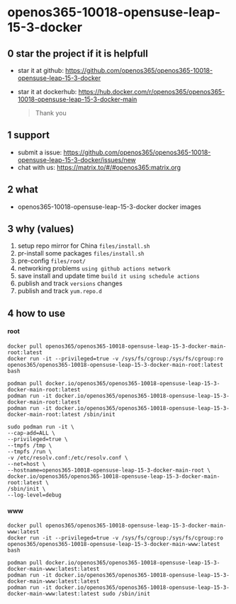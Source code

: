 # openos365-10018-opensuse-leap-15-3-docker

## 0 star the project if it is helpfull

* star it at github: https://github.com/openos365/openos365-10018-opensuse-leap-15-3-docker
* star it at dockerhub: https://hub.docker.com/r/openos365/openos365-10018-opensuse-leap-15-3-docker-main

  > Thank you

## 1 support

* submit a issue: https://github.com/openos365/openos365-10018-opensuse-leap-15-3-docker/issues/new
* chat with us: https://matrix.to/#/#openos365:matrix.org

## 2 what

* openos365-10018-opensuse-leap-15-3-docker docker images
  
## 3 why (values)

1. setup repo mirror for China `files/install.sh`
1. pr-install some packages `files/install.sh`
1. pre-config `files/root/`
1. networking problems `using github actions network`
1. save install and update time `build it using schedule actions`
1. publish and track `versions` changes
1. publish and track `yum.repo.d`

## 4 how to use

#### root
```
docker pull openos365/openos365-10018-opensuse-leap-15-3-docker-main-root:latest
docker run -it --privileged=true -v /sys/fs/cgroup:/sys/fs/cgroup:ro openos365/openos365-10018-opensuse-leap-15-3-docker-main-root:latest bash

podman pull docker.io/openos365/openos365-10018-opensuse-leap-15-3-docker-main-root:latest
podman run -it docker.io/openos365/openos365-10018-opensuse-leap-15-3-docker-main-root:latest
podman run -it docker.io/openos365/openos365-10018-opensuse-leap-15-3-docker-main-root:latest /sbin/init

sudo podman run -it \
--cap-add=ALL \
--privileged=true \
--tmpfs /tmp \
--tmpfs /run \
-v /etc/resolv.conf:/etc/resolv.conf \
--net=host \
--hostname=openos365-10018-opensuse-leap-15-3-docker-main-root \
docker.io/openos365/openos365-10018-opensuse-leap-15-3-docker-main-root:latest \
/sbin/init \
--log-level=debug

```
#### www

```
docker pull openos365/openos365-10018-opensuse-leap-15-3-docker-main-www:latest
docker run -it --privileged=true -v /sys/fs/cgroup:/sys/fs/cgroup:ro openos365/openos365-10018-opensuse-leap-15-3-docker-main-www:latest bash

podman pull docker.io/openos365/openos365-10018-opensuse-leap-15-3-docker-main-www:latest:latest
podman run -it docker.io/openos365/openos365-10018-opensuse-leap-15-3-docker-main-www:latest:latest
podman run -it docker.io/openos365/openos365-10018-opensuse-leap-15-3-docker-main-www:latest:latest sudo /sbin/init
```
